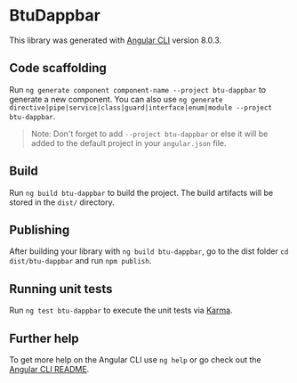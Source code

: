 # BtuDappbar

This library was generated with [Angular CLI](https://github.com/angular/angular-cli) version 8.0.3.

## Code scaffolding

Run `ng generate component component-name --project btu-dappbar` to generate a new component. You can also use `ng generate directive|pipe|service|class|guard|interface|enum|module --project btu-dappbar`.
> Note: Don't forget to add `--project btu-dappbar` or else it will be added to the default project in your `angular.json` file. 

## Build

Run `ng build btu-dappbar` to build the project. The build artifacts will be stored in the `dist/` directory.

## Publishing

After building your library with `ng build btu-dappbar`, go to the dist folder `cd dist/btu-dappbar` and run `npm publish`.

## Running unit tests

Run `ng test btu-dappbar` to execute the unit tests via [Karma](https://karma-runner.github.io).

## Further help

To get more help on the Angular CLI use `ng help` or go check out the [Angular CLI README](https://github.com/angular/angular-cli/blob/master/README.md).
